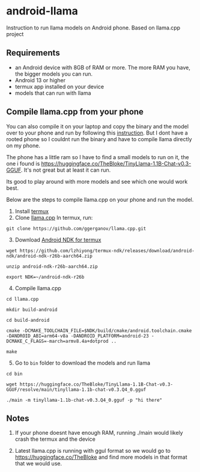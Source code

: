 # android-llama
Instruction to run llama models on Android phone. Based on llama.cpp project

## Requirements
- an Android device with 8GB of RAM or more. The more RAM you have, the bigger models you can run.
- Android 13 or higher
- termux app installed on your device
- models that can run with llama

## Compile llama.cpp from your phone

You can also compile it on your laptop and copy the binary and the model over to your phone and run by following this [instruction](https://github.com/ggerganov/llama.cpp?tab=readme-ov-file#android). But I dont have a rooted phone so I couldnt run the binary and have to compile llama directly on my phone.

The phone has a little ram so I have to find a small models to run on it, the one i found is https://huggingface.co/TheBloke/TinyLlama-1.1B-Chat-v0.3-GGUF. It's not great but at least it can run. 

Its good to play around with more models and see which one would work best.

Below are the steps to compile llama.cpp on your phone and run the model.

1. Install [termux](https://termux.dev/en/)
2. Clone [llama.cpp](https://github.com/ggerganov/llama.cpp)
In termux, run:
```
git clone https://github.com/ggerganov/llama.cpp.git
```
3. Download [Android NDK for termux](https://github.com/lzhiyong/termux-ndk)
```
wget https://github.com/lzhiyong/termux-ndk/releases/download/android-ndk/android-ndk-r26b-aarch64.zip

unzip android-ndk-r26b-aarch64.zip

export NDK=~/android-ndk-r26b
```

4. Compile llama.cpp
```
cd llama.cpp

mkdir build-android

cd build-android

cmake -DCMAKE_TOOLCHAIN_FILE=$NDK/build/cmake/android.toolchain.cmake -DANDROID_ABI=arm64-v8a -DANDROID_PLATFORM=android-23 -DCMAKE_C_FLAGS=-march=armv8.4a+dotprod ..

make
```

5. Go to `bin` folder to download the models and run llama 
```
cd bin

wget https://huggingface.co/TheBloke/TinyLlama-1.1B-Chat-v0.3-GGUF/resolve/main/tinyllama-1.1b-chat-v0.3.Q4_0.gguf

./main -m tinyllama-1.1b-chat-v0.3.Q4_0.gguf -p "hi there"
```

## Notes
1. If your phone doesnt have enough RAM, running ./main would likely crash the termux and the device 

2. Latest llama.cpp is running with ggul format so we would go to https://huggingface.co/TheBloke and find more models in that format that we would use.
